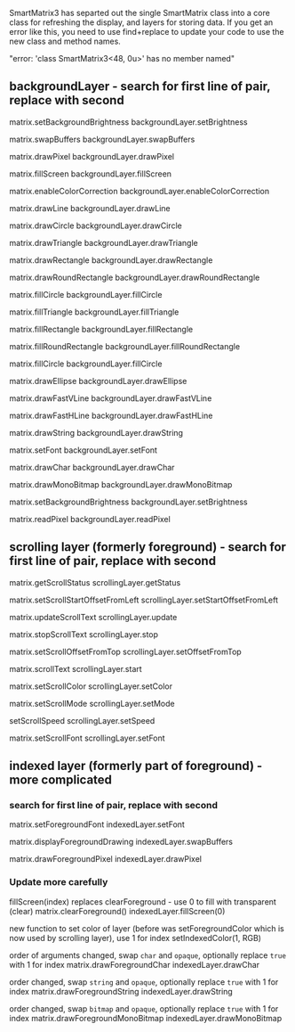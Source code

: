 
SmartMatrix3 has separted out the single SmartMatrix class into a core class for refreshing the display, and layers for storing data.  If you get an error like this, you need to use find+replace to update your code to use the new class and method names.

"error: 'class SmartMatrix3<48, 0u>' has no member named"

## backgroundLayer - search for first line of pair, replace with second
matrix.setBackgroundBrightness
backgroundLayer.setBrightness

matrix.swapBuffers
backgroundLayer.swapBuffers

matrix.drawPixel
backgroundLayer.drawPixel

matrix.fillScreen
backgroundLayer.fillScreen

matrix.enableColorCorrection
backgroundLayer.enableColorCorrection

matrix.drawLine
backgroundLayer.drawLine

matrix.drawCircle
backgroundLayer.drawCircle

matrix.drawTriangle
backgroundLayer.drawTriangle

matrix.drawRectangle
backgroundLayer.drawRectangle

matrix.drawRoundRectangle
backgroundLayer.drawRoundRectangle

matrix.fillCircle
backgroundLayer.fillCircle

matrix.fillTriangle
backgroundLayer.fillTriangle

matrix.fillRectangle
backgroundLayer.fillRectangle

matrix.fillRoundRectangle
backgroundLayer.fillRoundRectangle

matrix.fillCircle
backgroundLayer.fillCircle

matrix.drawEllipse
backgroundLayer.drawEllipse

matrix.drawFastVLine
backgroundLayer.drawFastVLine

matrix.drawFastHLine
backgroundLayer.drawFastHLine

matrix.drawString
backgroundLayer.drawString

matrix.setFont
backgroundLayer.setFont

matrix.drawChar
backgroundLayer.drawChar

matrix.drawMonoBitmap
backgroundLayer.drawMonoBitmap

matrix.setBackgroundBrightness
backgroundLayer.setBrightness

matrix.readPixel
backgroundLayer.readPixel


## scrolling layer (formerly foreground) - search for first line of pair, replace with second
matrix.getScrollStatus
scrollingLayer.getStatus

matrix.setScrollStartOffsetFromLeft
scrollingLayer.setStartOffsetFromLeft

matrix.updateScrollText
scrollingLayer.update

matrix.stopScrollText
scrollingLayer.stop

matrix.setScrollOffsetFromTop
scrollingLayer.setOffsetFromTop

matrix.scrollText
scrollingLayer.start

matrix.setScrollColor
scrollingLayer.setColor

matrix.setScrollMode
scrollingLayer.setMode

setScrollSpeed
scrollingLayer.setSpeed

matrix.setScrollFont
scrollingLayer.setFont



## indexed layer (formerly part of foreground) - more complicated

### search for first line of pair, replace with second
matrix.setForegroundFont
indexedLayer.setFont

matrix.displayForegroundDrawing
indexedLayer.swapBuffers

matrix.drawForegroundPixel
indexedLayer.drawPixel

### Update more carefully
fillScreen(index) replaces clearForeground - use 0 to fill with transparent (clear)
matrix.clearForeground()
indexedLayer.fillScreen(0)

new function to set color of layer (before was setForegroundColor which is now used by scrolling layer), use 1 for index
setIndexedColor(1, RGB)

order of arguments changed, swap `char` and `opaque`, optionally replace `true` with 1 for index
matrix.drawForegroundChar
indexedLayer.drawChar

order changed, swap `string` and `opaque`, optionally replace `true` with 1 for index
matrix.drawForegroundString
indexedLayer.drawString

order changed, swap `bitmap` and `opaque`, optionally replace `true` with 1 for index
matrix.drawForegroundMonoBitmap
indexedLayer.drawMonoBitmap
